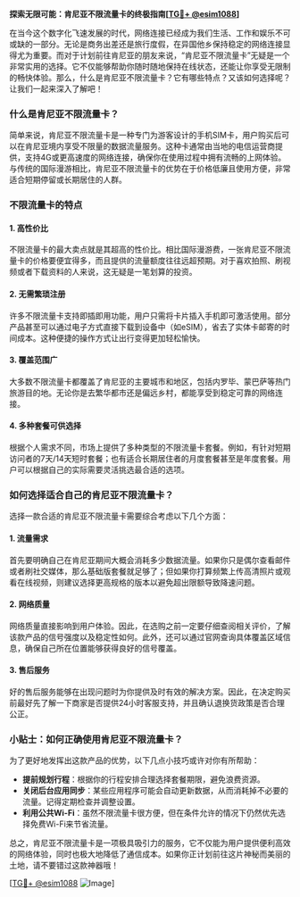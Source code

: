 **探索无限可能：肯尼亚不限流量卡的终极指南[[TG💪+ @esim1088](https://t.me/s/esim1088)]**

在当今这个数字化飞速发展的时代，网络连接已经成为我们生活、工作和娱乐不可或缺的一部分。无论是商务出差还是旅行度假，在异国他乡保持稳定的网络连接显得尤为重要。而对于计划前往肯尼亚的朋友来说，“肯尼亚不限流量卡”无疑是一个非常实用的选择。它不仅能够帮助你随时随地保持在线状态，还能让你享受无限制的畅快体验。那么，什么是肯尼亚不限流量卡？它有哪些特点？又该如何选择呢？让我们一起来深入了解吧！

### 什么是肯尼亚不限流量卡？

简单来说，肯尼亚不限流量卡是一种专门为游客设计的手机SIM卡，用户购买后可以在肯尼亚境内享受不限量的数据流量服务。这种卡通常由当地的电信运营商提供，支持4G或更高速度的网络连接，确保你在使用过程中拥有流畅的上网体验。与传统的国际漫游相比，肯尼亚不限流量卡的优势在于价格低廉且使用方便，非常适合短期停留或长期居住的人群。

### 不限流量卡的特点

#### 1. **高性价比**
   不限流量卡的最大卖点就是其超高的性价比。相比国际漫游费，一张肯尼亚不限流量卡的价格要便宜得多，而且提供的流量额度往往远超预期。对于喜欢拍照、刷视频或者下载资料的人来说，这无疑是一笔划算的投资。

#### 2. **无需繁琐注册**
   许多不限流量卡支持即插即用功能，用户只需将卡片插入手机即可激活使用。部分产品甚至可以通过电子方式直接下载到设备中（如eSIM），省去了实体卡邮寄的时间成本。这种便捷的操作方式让出行变得更加轻松愉快。

#### 3. **覆盖范围广**
   大多数不限流量卡都覆盖了肯尼亚的主要城市和地区，包括内罗毕、蒙巴萨等热门旅游目的地。无论你是去繁华都市还是偏远乡村，都能享受到稳定可靠的网络连接。

#### 4. **多种套餐可供选择**
   根据个人需求不同，市场上提供了多种类型的不限流量卡套餐。例如，有针对短期访问者的7天/14天短时套餐；也有适合长期居住者的月度套餐甚至是年度套餐。用户可以根据自己的实际需要灵活挑选最合适的选项。

### 如何选择适合自己的肯尼亚不限流量卡？

选择一款合适的肯尼亚不限流量卡需要综合考虑以下几个方面：

#### 1. **流量需求**
   首先要明确自己在肯尼亚期间大概会消耗多少数据流量。如果你只是偶尔查看邮件或者刷社交媒体，那么基础版套餐就足够了；但如果你打算频繁上传高清照片或观看在线视频，则建议选择更高规格的版本以避免超出限额导致降速问题。

#### 2. **网络质量**
   网络质量直接影响到用户体验。因此，在选购之前一定要仔细查阅相关评价，了解该款产品的信号强度以及稳定性如何。此外，还可以通过官网查询具体覆盖区域信息，确保自己所在位置能够获得良好的信号覆盖。

#### 3. **售后服务**
   好的售后服务能够在出现问题时为你提供及时有效的解决方案。因此，在决定购买前最好先了解一下商家是否提供24小时客服支持，并且确认退换货政策是否合理公正。

### 小贴士：如何正确使用肯尼亚不限流量卡？

为了更好地发挥出这款产品的优势，以下几点小技巧或许对你有所帮助：

- **提前规划行程**：根据你的行程安排合理选择套餐期限，避免浪费资源。
- **关闭后台应用同步**：某些应用程序可能会自动更新数据，从而消耗掉不必要的流量。记得定期检查并调整设置。
- **利用公共Wi-Fi**：虽然不限流量卡很方便，但在条件允许的情况下仍然优先选择免费Wi-Fi来节省流量。

总之，肯尼亚不限流量卡是一项极具吸引力的服务，它不仅能为用户提供便利高效的网络体验，同时也极大地降低了通信成本。如果你正计划前往这片神秘而美丽的土地，请不要错过这款神器哦！

[[TG💪+ @esim1088](https://t.me/s/esim1088) ![Image](https://i.postimg.cc/4NQfJmqS/Snipaste-2025-05-13-00-14-12.png)]